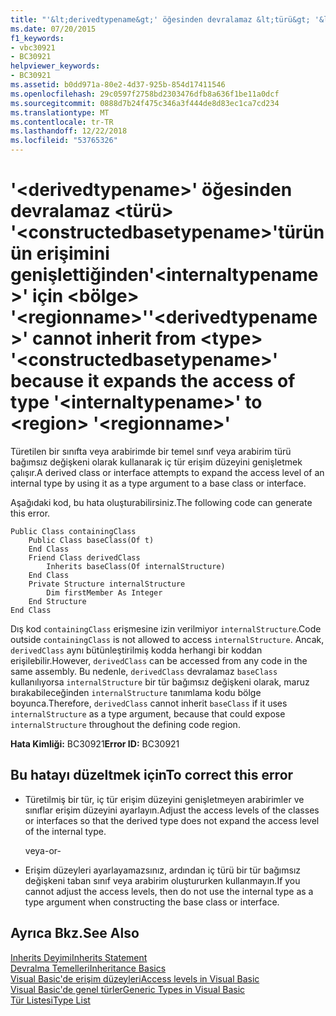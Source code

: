 ```yaml
---
title: "'&lt;derivedtypename&gt;' öğesinden devralamaz &lt;türü&gt; '&lt;constructedbasetypename&gt;'türünün erişimini genişlettiğinden'&lt;internaltypename&gt;' için &lt;bölge&gt; '&lt;regionname&gt;'"
ms.date: 07/20/2015
f1_keywords:
- vbc30921
- BC30921
helpviewer_keywords:
- BC30921
ms.assetid: b0dd971a-80e2-4d37-925b-854d17411546
ms.openlocfilehash: 29c0597f2758bd2303476dfb8a636f1be11a0dcf
ms.sourcegitcommit: 0888d7b24f475c346a3f444de8d83ec1ca7cd234
ms.translationtype: MT
ms.contentlocale: tr-TR
ms.lasthandoff: 12/22/2018
ms.locfileid: "53765326"
---
```

# <a name="ltderivedtypenamegt-cannot-inherit-from-lttypegt-ltconstructedbasetypenamegt-because-it-expands-the-access-of-type-ltinternaltypenamegt-to-ltregiongt-ltregionnamegt"></a><span data-ttu-id="2d976-102">'&lt;derivedtypename&gt;' öğesinden devralamaz &lt;türü&gt; '&lt;constructedbasetypename&gt;'türünün erişimini genişlettiğinden'&lt;internaltypename&gt;' için &lt;bölge&gt; '&lt;regionname&gt;'</span><span class="sxs-lookup"><span data-stu-id="2d976-102">'&lt;derivedtypename&gt;' cannot inherit from &lt;type&gt; '&lt;constructedbasetypename&gt;' because it expands the access of type '&lt;internaltypename&gt;' to &lt;region&gt; '&lt;regionname&gt;'</span></span>
<span data-ttu-id="2d976-103">Türetilen bir sınıfta veya arabirimde bir temel sınıf veya arabirim türü bağımsız değişkeni olarak kullanarak iç tür erişim düzeyini genişletmek çalışır.</span><span class="sxs-lookup"><span data-stu-id="2d976-103">A derived class or interface attempts to expand the access level of an internal type by using it as a type argument to a base class or interface.</span></span>  
  
 <span data-ttu-id="2d976-104">Aşağıdaki kod, bu hata oluşturabilirsiniz.</span><span class="sxs-lookup"><span data-stu-id="2d976-104">The following code can generate this error.</span></span>  
  
```  
Public Class containingClass  
    Public Class baseClass(Of t)  
    End Class  
    Friend Class derivedClass  
        Inherits baseClass(Of internalStructure)  
    End Class  
    Private Structure internalStructure  
        Dim firstMember As Integer  
    End Structure  
End Class  
```  
  
 <span data-ttu-id="2d976-105">Dış kod `containingClass` erişmesine izin verilmiyor `internalStructure`.</span><span class="sxs-lookup"><span data-stu-id="2d976-105">Code outside `containingClass` is not allowed to access `internalStructure`.</span></span> <span data-ttu-id="2d976-106">Ancak, `derivedClass` aynı bütünleştirilmiş kodda herhangi bir koddan erişilebilir.</span><span class="sxs-lookup"><span data-stu-id="2d976-106">However, `derivedClass` can be accessed from any code in the same assembly.</span></span> <span data-ttu-id="2d976-107">Bu nedenle, `derivedClass` devralamaz `baseClass` kullanılıyorsa `internalStructure` bir tür bağımsız değişkeni olarak, maruz bırakabileceğinden `internalStructure` tanımlama kodu bölge boyunca.</span><span class="sxs-lookup"><span data-stu-id="2d976-107">Therefore, `derivedClass` cannot inherit `baseClass` if it uses `internalStructure` as a type argument, because that could expose `internalStructure` throughout the defining code region.</span></span>  
  
 <span data-ttu-id="2d976-108">**Hata Kimliği:** BC30921</span><span class="sxs-lookup"><span data-stu-id="2d976-108">**Error ID:** BC30921</span></span>  
  
## <a name="to-correct-this-error"></a><span data-ttu-id="2d976-109">Bu hatayı düzeltmek için</span><span class="sxs-lookup"><span data-stu-id="2d976-109">To correct this error</span></span>  
  
-   <span data-ttu-id="2d976-110">Türetilmiş bir tür, iç tür erişim düzeyini genişletmeyen arabirimler ve sınıflar erişim düzeyini ayarlayın.</span><span class="sxs-lookup"><span data-stu-id="2d976-110">Adjust the access levels of the classes or interfaces so that the derived type does not expand the access level of the internal type.</span></span>  
  
     <span data-ttu-id="2d976-111">veya</span><span class="sxs-lookup"><span data-stu-id="2d976-111">-or-</span></span>  
  
-   <span data-ttu-id="2d976-112">Erişim düzeyleri ayarlayamazsınız, ardından iç türü bir tür bağımsız değişkeni taban sınıf veya arabirim oluştururken kullanmayın.</span><span class="sxs-lookup"><span data-stu-id="2d976-112">If you cannot adjust the access levels, then do not use the internal type as a type argument when constructing the base class or interface.</span></span>  
  
## <a name="see-also"></a><span data-ttu-id="2d976-113">Ayrıca Bkz.</span><span class="sxs-lookup"><span data-stu-id="2d976-113">See Also</span></span>  
 [<span data-ttu-id="2d976-114">Inherits Deyimi</span><span class="sxs-lookup"><span data-stu-id="2d976-114">Inherits Statement</span></span>](../../visual-basic/language-reference/statements/inherits-statement.md)  
 [<span data-ttu-id="2d976-115">Devralma Temelleri</span><span class="sxs-lookup"><span data-stu-id="2d976-115">Inheritance Basics</span></span>](../../visual-basic/programming-guide/language-features/objects-and-classes/inheritance-basics.md)  
 [<span data-ttu-id="2d976-116">Visual Basic'de erişim düzeyleri</span><span class="sxs-lookup"><span data-stu-id="2d976-116">Access levels in Visual Basic</span></span>](../../visual-basic/programming-guide/language-features/declared-elements/access-levels.md)  
 [<span data-ttu-id="2d976-117">Visual Basic'de genel türler</span><span class="sxs-lookup"><span data-stu-id="2d976-117">Generic Types in Visual Basic</span></span>](../../visual-basic/programming-guide/language-features/data-types/generic-types.md)  
 [<span data-ttu-id="2d976-118">Tür Listesi</span><span class="sxs-lookup"><span data-stu-id="2d976-118">Type List</span></span>](../../visual-basic/language-reference/statements/type-list.md)
